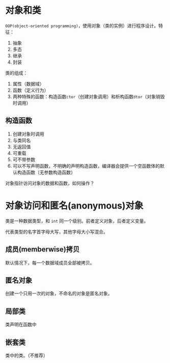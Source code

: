# 对象和类

`OOP(object-oriented programming)`，使用对象（类的实例）进行程序设计。特征：

1. 抽象
2. 多态
3. 继承
4. 封装

类的组成：

1. 属性（数据域）
2. 函数（定义行为）
3. 两种特殊的函数：构造函数`ctor`（创建对象调用）和析构函数`dtor`（对象销毁时调用）

## 构造函数

1. 创建对象时调用
2. 与类同名
3. 无返回值
4. 可重载
5. 可不带参数
6. 可以不写声明函数，不明确的声明构造函数，编译器会提供一个空函数体的默认构造函数（无参数构造函数）

对象指针访问对象的数据和函数，如何操作？

# 对象访问和匿名(anonymous)对象

类是一种数据类型，和 `int` 同一个级别。前者定义对象，后者定义变量。

代表类型的名字首字母大写，其他字母大小写混合。

## 成员(memberwise)拷贝

默认情况下，每一个数据域成员全部被拷贝。

## 匿名对象

创建一个只用一次的对象，不命名的对象是匿名对象。

## 局部类

类声明在函数中

## 嵌套类

类中的类。（不推荐）